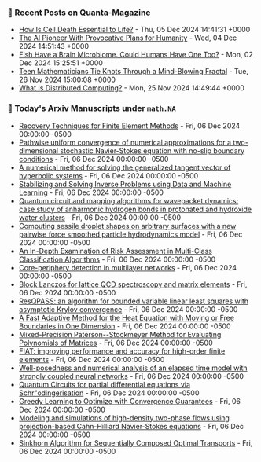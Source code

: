 ### 📝 Recent Posts on Quanta-Magazine
<!-- quanta starts -->
* <a href="https://www.quantamagazine.org/how-is-cell-death-essential-to-life-20241205/">How Is Cell Death Essential to Life?</a> - Thu, 05 Dec 2024 14:41:31 +0000
* <a href="https://www.quantamagazine.org/the-ai-pioneer-with-provocative-plans-for-humanity-20241204/">The AI Pioneer With Provocative Plans for Humanity</a> - Wed, 04 Dec 2024 14:51:43 +0000
* <a href="https://www.quantamagazine.org/fish-have-a-brain-microbiome-could-humans-have-one-too-20241202/">Fish Have a Brain Microbiome. Could Humans Have One Too?</a> - Mon, 02 Dec 2024 15:25:51 +0000
* <a href="https://www.quantamagazine.org/teen-mathematicians-tie-knots-through-a-mind-blowing-fractal-20241126/">Teen Mathematicians Tie Knots Through a Mind-Blowing Fractal</a> - Tue, 26 Nov 2024 15:00:08 +0000
* <a href="https://www.quantamagazine.org/what-is-distributed-computing-20241125/">What Is Distributed Computing?</a> - Mon, 25 Nov 2024 14:49:44 +0000
<!-- quanta ends -->

### 📝 Today's Arxiv Manuscripts under ``math.NA``
<!-- arxiv-math-na starts -->
* <a href="https://arxiv.org/abs/2412.03787">Recovery Techniques for Finite Element Methods</a> - Fri, 06 Dec 2024 00:00:00 -0500
* <a href="https://arxiv.org/abs/2412.04231">Pathwise uniform convergence of numerical approximations for a two-dimensional stochastic Navier-Stokes equation with no-slip boundary conditions</a> - Fri, 06 Dec 2024 00:00:00 -0500
* <a href="https://arxiv.org/abs/2412.04251">A numerical method for solving the generalized tangent vector of hyperbolic systems</a> - Fri, 06 Dec 2024 00:00:00 -0500
* <a href="https://arxiv.org/abs/2412.04409">Stabilizing and Solving Inverse Problems using Data and Machine Learning</a> - Fri, 06 Dec 2024 00:00:00 -0500
* <a href="https://arxiv.org/abs/2412.03763">Quantum circuit and mapping algorithms for wavepacket dynamics: case study of anharmonic hydrogen bonds in protonated and hydroxide water clusters</a> - Fri, 06 Dec 2024 00:00:00 -0500
* <a href="https://arxiv.org/abs/2412.03810">Computing sessile droplet shapes on arbitrary surfaces with a new pairwise force smoothed particle hydrodynamics model</a> - Fri, 06 Dec 2024 00:00:00 -0500
* <a href="https://arxiv.org/abs/2412.04166">An In-Depth Examination of Risk Assessment in Multi-Class Classification Algorithms</a> - Fri, 06 Dec 2024 00:00:00 -0500
* <a href="https://arxiv.org/abs/2412.04179">Core-periphery detection in multilayer networks</a> - Fri, 06 Dec 2024 00:00:00 -0500
* <a href="https://arxiv.org/abs/2412.04444">Block Lanczos for lattice QCD spectroscopy and matrix elements</a> - Fri, 06 Dec 2024 00:00:00 -0500
* <a href="https://arxiv.org/abs/2302.13616">ResQPASS: an algorithm for bounded variable linear least squares with asymptotic Krylov convergence</a> - Fri, 06 Dec 2024 00:00:00 -0500
* <a href="https://arxiv.org/abs/2310.15048">A Fast Adaptive Method for the Heat Equation with Moving or Free Boundaries in One Dimension</a> - Fri, 06 Dec 2024 00:00:00 -0500
* <a href="https://arxiv.org/abs/2312.17396">Mixed-Precision Paterson--Stockmeyer Method for Evaluating Polynomials of Matrices</a> - Fri, 06 Dec 2024 00:00:00 -0500
* <a href="https://arxiv.org/abs/2408.03565">FIAT: improving performance and accuracy for high-order finite elements</a> - Fri, 06 Dec 2024 00:00:00 -0500
* <a href="https://arxiv.org/abs/2310.02068">Well-posedness and numerical analysis of an elapsed time model with strongly coupled neural networks</a> - Fri, 06 Dec 2024 00:00:00 -0500
* <a href="https://arxiv.org/abs/2403.10032">Quantum Circuits for partial differential equations via Schr"odingerisation</a> - Fri, 06 Dec 2024 00:00:00 -0500
* <a href="https://arxiv.org/abs/2406.00260">Greedy Learning to Optimize with Convergence Guarantees</a> - Fri, 06 Dec 2024 00:00:00 -0500
* <a href="https://arxiv.org/abs/2406.17933">Modeling and simulations of high-density two-phase flows using projection-based Cahn-Hilliard Navier-Stokes equations</a> - Fri, 06 Dec 2024 00:00:00 -0500
* <a href="https://arxiv.org/abs/2412.03120">Sinkhorn Algorithm for Sequentially Composed Optimal Transports</a> - Fri, 06 Dec 2024 00:00:00 -0500
<!-- arxiv-math-na ends -->
